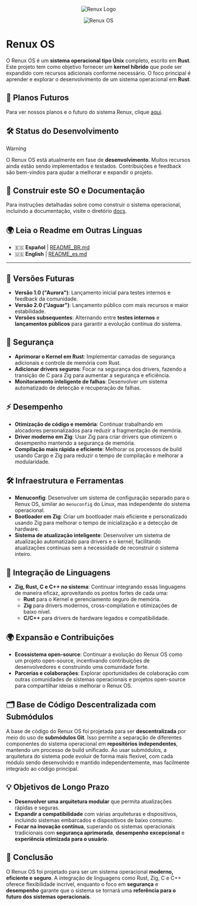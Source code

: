 <p align="center">
  <img src="https://github.com/user-attachments/assets/99a8117c-bd7e-4633-b6bb-3f6ce2c29bcb" alt="Renux Logo">
</p>
<p align="center">
 <img src="https://github.com/user-attachments/assets/00c385c8-7796-4a60-80b9-b40b496358fc" alt="Renux OS">
</p>

# **Renux OS**

O Renux OS é um **sistema operacional tipo Unix** completo, escrito em **Rust**. Este projeto tem como objetivo fornecer um **kernel híbrido** que pode ser expandido com recursos adicionais conforme necessário. O foco principal é aprender e explorar o desenvolvimento de um sistema operacional em **Rust**.

## 🚀 **Planos Futuros**

Para ver nossos planos e o futuro do sistema Renux, clique [aqui](docs/plans/future_plans.md).

## 🛠️ **Status do Desenvolvimento**
> [!WARNING]
> O Renux OS está atualmente em fase de **desenvolvimento**. Muitos recursos ainda estão sendo implementados e testados. Contribuições e feedback são bem-vindos para ajudar a melhorar e expandir o projeto.

## 📝 **Construir este SO e Documentação**
Para instruções detalhadas sobre como construir o sistema operacional, incluindo a documentação, visite o diretório [docs](./docs/docs.md).

## 🌍 **Leia o Readme em Outras Línguas**
- 🇪🇸 **Español** | [README_BR.md](./docs/translations/README_ES.md)
- 🇺🇸 **English** | [README_es.md](./README.md)

---

## 🚀 **Versões Futuras**
- **Versão 1.0 ("Aurora")**: Lançamento inicial para testes internos e feedback da comunidade.
- **Versão 2.0 ("Jaguar")**: Lançamento público com mais recursos e maior estabilidade.
- **Versões subsequentes**: Alternando entre **testes internos** e **lançamentos públicos** para garantir a evolução contínua do sistema.

## 🔐 **Segurança**
- **Aprimorar o Kernel em Rust**: Implementar camadas de segurança adicionais e controle de memória com Rust.
- **Adicionar drivers seguros**: Focar na segurança dos drivers, fazendo a transição de C para Zig para aumentar a segurança e eficiência.
- **Monitoramento inteligente de falhas**: Desenvolver um sistema automatizado de detecção e recuperação de falhas.

## ⚡ **Desempenho**
- **Otimização de código e memória**: Continuar trabalhando em alocadores personalizados para reduzir a fragmentação de memória.
- **Driver moderno em Zig**: Usar Zig para criar drivers que otimizem o desempenho mantendo a segurança de memória.
- **Compilação mais rápida e eficiente**: Melhorar os processos de build usando Cargo e Zig para reduzir o tempo de compilação e melhorar a modularidade.

## 🛠️ **Infraestrutura e Ferramentas**
- **Menuconfig**: Desenvolver um sistema de configuração separado para o Renux OS, similar ao `menuconfig` do Linux, mas independente do sistema operacional.
- **Bootloader em Zig**: Criar um bootloader mais eficiente e personalizado usando Zig para melhorar o tempo de inicialização e a detecção de hardware.
- **Sistema de atualização inteligente**: Desenvolver um sistema de atualização automatizado para drivers e o kernel, facilitando atualizações contínuas sem a necessidade de reconstruir o sistema inteiro.

## 🔄 **Integração de Linguagens**
- **Zig, Rust, C e C++ no sistema**: Continuar integrando essas linguagens de maneira eficaz, aproveitando os pontos fortes de cada uma:
  - **Rust** para o Kernel e gerenciamento seguro de memória.
  - **Zig** para drivers modernos, cross-compilation e otimizações de baixo nível.
  - **C/C++** para drivers de hardware legados e compatibilidade.

## 🌍 **Expansão e Contribuições**
- **Ecossistema open-source**: Continuar a evolução do Renux OS como um projeto open-source, incentivando contribuições de desenvolvedores e construindo uma comunidade forte.
- **Parcerias e colaborações**: Explorar oportunidades de colaboração com outras comunidades de sistemas operacionais e projetos open-source para compartilhar ideias e melhorar o Renux OS.

## 🗂️ **Base de Código Descentralizada com Submódulos**
A base de código do Renux OS foi projetada para ser **descentralizada** por meio do uso de **submódulos Git**. Isso permite a separação de diferentes componentes do sistema operacional em **repositórios independentes**, mantendo um processo de build unificado. Ao usar submódulos, a arquitetura do sistema pode evoluir de forma mais flexível, com cada módulo sendo desenvolvido e mantido independentemente, mas facilmente integrado ao código principal.

## 💡 **Objetivos de Longo Prazo**
- **Desenvolver uma arquitetura modular** que permita atualizações rápidas e seguras.
- **Expandir a compatibilidade** com várias arquiteturas e dispositivos, incluindo sistemas embarcados e dispositivos de baixo consumo.
- **Focar na inovação contínua**, superando os sistemas operacionais tradicionais com **segurança aprimorada**, **desempenho excepcional** e **experiência otimizada para o usuário**.

## 🚀 **Conclusão**
O Renux OS foi projetado para ser um sistema operacional **moderno, eficiente e seguro**. A integração de linguagens como Rust, Zig, C e C++ oferece flexibilidade incrível, enquanto o foco em **segurança** e **desempenho** garante que o sistema se tornará uma **referência para o futuro dos sistemas operacionais**.
